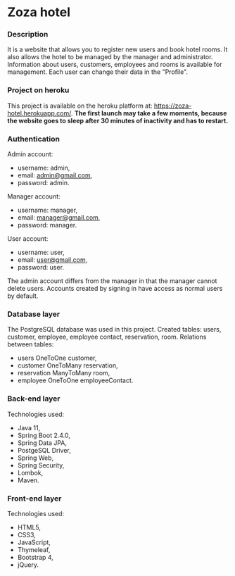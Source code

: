 # Zoza hotel
### Description
It is a website that allows you to register new users and book hotel rooms.
It also allows the hotel to be managed by the manager and administrator.
Information about users, customers, employees and rooms is available for management.
Each user can change their data in the "Profile".
### Project on heroku
This project is available on the heroku platform at: https://zoza-hotel.herokuapp.com/.
<b>The first launch may take a few moments, because the website goes to sleep after 30 minutes of inactivity and has to restart.</b>
### Authentication 
Admin account:
* username: admin,
* email: admin@gmail.com,
* password: admin.

Manager account:
* username: manager,
* email: manager@gmail.com,
* password: manager. 

User account:
* username: user,
* email: user@gmail.com,
* password: user. 

The admin account differs from the manager in that the manager cannot delete users. Accounts created by signing in have access as normal users by default. 
### Database layer
The PostgreSQL database was used in this project.
Created tables: users, customer, employee, employee contact, reservation, room.
Relations between tables: 
* users OneToOne customer,
* customer OneToMany reservation,
* reservation ManyToMany room,
* employee OneToOne employeeContact.
### Back-end layer
Technologies used:
* Java 11,
* Spring Boot 2.4.0,
* Spring Data JPA,
* PostgeSQL Driver,
* Spring Web,
* Spring Security,
* Lombok,
* Maven.
### Front-end layer
Technologies used:
* HTML5,
* CSS3,
* JavaScript,
* Thymeleaf,
* Bootstrap 4,
* jQuery.
